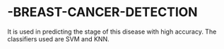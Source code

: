 # -BREAST-CANCER-DETECTION
 It is used in predicting the stage of this disease with high accuracy. The classifiers used are SVM and KNN.
